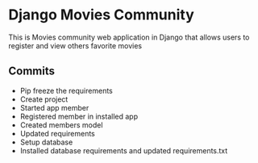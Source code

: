 # Django Movies Community
This is Movies community web application in Django that  allows users to register and view others favorite movies

## Commits

- Pip freeze the requirements
- Create project
- Started app member
- Registered member in installed app
- Created members model
- Updated requirements
- Setup database
- Installed database requirements and updated requirements.txt